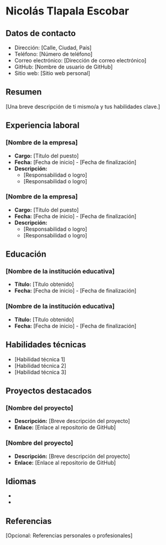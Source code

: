 # Nicolás Tlapala Escobar

## Datos de contacto
- Dirección: [Calle, Ciudad, País]
- Teléfono: [Número de teléfono]
- Correo electrónico: [Dirección de correo electrónico]
- GitHub: [Nombre de usuario de GitHub]
- Sitio web: [Sitio web personal]

## Resumen
[Una breve descripción de ti mismo/a y tus habilidades clave.]

## Experiencia laboral
### [Nombre de la empresa]
- **Cargo:** [Título del puesto]
- **Fecha:** [Fecha de inicio] - [Fecha de finalización]
- **Descripción:**
  - [Responsabilidad o logro]
  - [Responsabilidad o logro]

### [Nombre de la empresa]
- **Cargo:** [Título del puesto]
- **Fecha:** [Fecha de inicio] - [Fecha de finalización]
- **Descripción:**
  - [Responsabilidad o logro]
  - [Responsabilidad o logro]

## Educación
### [Nombre de la institución educativa]
- **Título:** [Título obtenido]
- **Fecha:** [Fecha de inicio] - [Fecha de finalización]

### [Nombre de la institución educativa]
- **Título:** [Título obtenido]
- **Fecha:** [Fecha de inicio] - [Fecha de finalización]

## Habilidades técnicas
- [Habilidad técnica 1]
- [Habilidad técnica 2]
- [Habilidad técnica 3]

## Proyectos destacados
### [Nombre del proyecto]
- **Descripción:** [Breve descripción del proyecto]
- **Enlace:** [Enlace al repositorio de GitHub]

### [Nombre del proyecto]
- **Descripción:** [Breve descripción del proyecto]
- **Enlace:** [Enlace al repositorio de GitHub]

## Idiomas
- [Idioma 1]: [Nivel]
- [Idioma 2]: [Nivel]

## Referencias
[Opcional: Referencias personales o profesionales]

